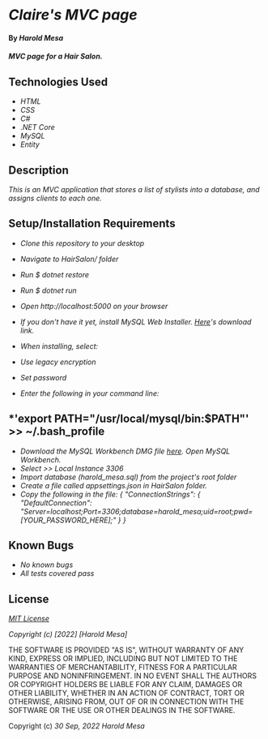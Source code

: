 # _Claire's MVC page_

#### By _**Harold Mesa**_

#### _MVC page for a Hair Salon._

## Technologies Used

* _HTML_
* _CSS_
* _C#_
* _.NET Core_
* _MySQL_
* _Entity_

## Description

_This is an MVC application that stores a list of stylists into a database, and assigns clients to each one._ 

## Setup/Installation Requirements

* _Clone this repository to your desktop_
* _Navigate to HairSalon/ folder_
* _Run $ dotnet restore_
* _Run $ dotnet run_
* _Open http://localhost:5000 on your browser_

* _If you don't have it yet, install MySQL Web Installer. [Here](https://dev.mysql.com/downloads/installer/)'s download link._
* _When installing, select:_ 
* _Use legacy encryption_
* _Set password_
* _Enter the following in your command line:_

## *'export PATH="/usr/local/mysql/bin:$PATH"' >> ~/.bash_profile    

* _Download the MySQL Workbench DMG file [here](https://dev.mysql.com/downloads/file/?id=484391). Open MySQL Workbench._
* _Select >> Local Instance 3306_
* _Import database (harold_mesa.sql) from the project's root folder_
* _Create a file called appsettings.json in HairSalon folder._
* _Copy the following in the file: { "ConnectionStrings": { "DefaultConnection": "Server=localhost;Port=3306;database=harold_mesa;uid=root;pwd=[YOUR_PASSWORD_HERE];" } }_

## Known Bugs

* _No known bugs_
* _All tests covered pass_

## License

_[MIT License](https://en.wikipedia.org/wiki/MIT_License)_

_Copyright (c) [2022] [Harold Mesa]_

THE SOFTWARE IS PROVIDED "AS IS", WITHOUT WARRANTY OF ANY KIND, EXPRESS OR
IMPLIED, INCLUDING BUT NOT LIMITED TO THE WARRANTIES OF MERCHANTABILITY,
FITNESS FOR A PARTICULAR PURPOSE AND NONINFRINGEMENT. IN NO EVENT SHALL THE
AUTHORS OR COPYRIGHT HOLDERS BE LIABLE FOR ANY CLAIM, DAMAGES OR OTHER
LIABILITY, WHETHER IN AN ACTION OF CONTRACT, TORT OR OTHERWISE, ARISING FROM,
OUT OF OR IN CONNECTION WITH THE SOFTWARE OR THE USE OR OTHER DEALINGS IN THE
SOFTWARE.

Copyright (c) _30 Sep, 2022_ _Harold Mesa_
